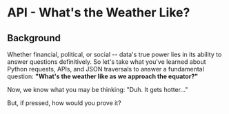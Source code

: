 # API - What's the Weather Like?

## Background

Whether financial, political, or social -- data's true power lies in its ability to answer questions definitively. So let's take what you've learned about Python requests, APIs, and JSON traversals to answer a fundamental question: **"What's the weather like as we approach the equator?"**

Now, we know what you may be thinking: "Duh. It gets hotter..."

But, if pressed, how would you prove it?
